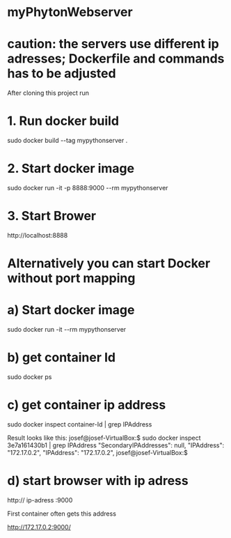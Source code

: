 # myPhytonWebserver 
# caution: the servers use different ip adresses; Dockerfile and commands has to be adjusted
After cloning this project run

# 1. Run docker build
sudo docker build --tag mypythonserver .

# 2. Start docker image 
sudo docker run -it -p 8888:9000 --rm mypythonserver

# 3. Start Brower

 http://localhost:8888
 
 # Alternatively you can start Docker without port mapping
  
 # a) Start docker image
 sudo docker run -it --rm mypythonserver
 
 # b) get container Id
 sudo docker ps
 
 # c) get container ip address
 sudo docker inspect container-Id | grep IPAddress
 
 Result looks like this:
  josef@josef-VirtualBox:$ sudo docker inspect 3e7a161430b1 | grep IPAddress
            "SecondaryIPAddresses": null,
            "IPAddress": "172.17.0.2",
                    "IPAddress": "172.17.0.2",
  josef@josef-VirtualBox:$ 

  
  # d) start browser with ip adress
  http:// ip-adress :9000
  
  First container often gets this address
  
  http://172.17.0.2:9000/
 
